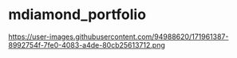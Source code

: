 # mdiamond_portfolio

https://user-images.githubusercontent.com/94988620/171961387-8992754f-7fe0-4083-a4de-80cb25613712.png

